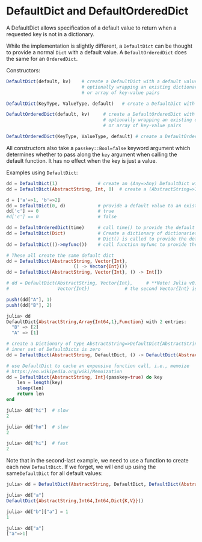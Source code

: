 # DefaultDict and DefaultOrderedDict

A DefaultDict allows specification of a default value to return when a
requested key is not in a dictionary.

While the implementation is slightly different, a `DefaultDict` can be
thought to provide a normal `Dict` with a default value. A
`DefaultOrderedDict` does the same for an `OrderedDict`.

Constructors:

```julia
DefaultDict(default, kv)    # create a DefaultDict with a default value or function,
                            # optionally wrapping an existing dictionary
                            # or array of key-value pairs

DefaultDict(KeyType, ValueType, default)   # create a DefaultDict with Dict type (KeyType,ValueType)

DefaultOrderedDict(default, kv)     # create a DefaultOrderedDict with a default value or function,
                                    # optionally wrapping an existing dictionary
                                    # or array of key-value pairs

DefaultOrderedDict(KeyType, ValueType, default) # create a DefaultOrderedDict with Dict type (KeyType,ValueType)
```

All constructors also take a `passkey::Bool=false` keyword argument which determines whether to pass along the `key`
argument when calling the default function. It has no effect when the key is just a value.

Examples using `DefaultDict`:

```julia
dd = DefaultDict(1)               # create an (Any=>Any) DefaultDict with a default value of 1
dd = DefaultDict(AbstractString, Int, 0)  # create a (AbstractString=>Int) DefaultDict with a default value of 0

d = ['a'=>1, 'b'=>2]
dd = DefaultDict(0, d)            # provide a default value to an existing dictionary
dd['c'] == 0                      # true
#d['c'] == 0                      # false

dd = DefaultOrderedDict(time)     # call time() to provide the default value for an OrderedDict
dd = DefaultDict(Dict)            # Create a dictionary of dictionaries
                                  # Dict() is called to provide the default value
dd = DefaultDict(()->myfunc())    # call function myfunc to provide the default value

# These all create the same default dict
dd = DefaultDict(AbstractString, Vector{Int},
                         () -> Vector{Int}())
dd = DefaultDict(AbstractString, Vector{Int}, () -> Int[])

# dd = DefaultDict(AbstractString, Vector{Int},     # **Note! Julia v0.4 and later only!
#                  Vector{Int})             # the second Vector{Int} is called as a function

push!(dd["A"], 1)
push!(dd["B"], 2)

julia> dd
DefaultDict{AbstractString,Array{Int64,1},Function} with 2 entries:
  "B" => [2]
  "A" => [1]

# create a Dictionary of type AbstractString=>DefaultDict{AbstractString, Int}, where the default of the
# inner set of DefaultDicts is zero
dd = DefaultDict(AbstractString, DefaultDict, () -> DefaultDict(AbstractString,Int,0))

# use DefaultDict to cache an expensive function call, i.e., memoize
# https://en.wikipedia.org/wiki/Memoization
dd = DefaultDict{AbstractString, Int}(passkey=true) do key
    len = length(key)
    sleep(len)
    return len
end

julia> dd["hi"]  # slow
2

julia> dd["ho"]  # slow
2

julia> dd["hi"]  # fast
2
```

Note that in the second-last example, we need to use a function to create each new `DefaultDict`.
If we forget, we will end up using the same`DefaultDict` for all default values:

```julia
julia> dd = DefaultDict(AbstractString, DefaultDict, DefaultDict(AbstractString,Int,0));

julia> dd["a"]
DefaultDict{AbstractString,Int64,Int64,Dict{K,V}}()

julia> dd["b"]["a"] = 1
1

julia> dd["a"]
["a"=>1]
```
